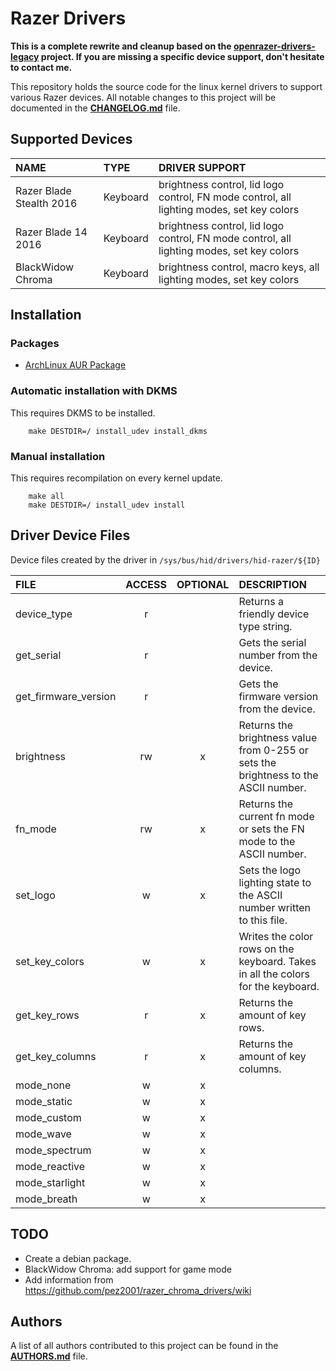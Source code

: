 # Razer Drivers

**This is a complete rewrite and cleanup based on the [openrazer-drivers-legacy](https://github.com/openrazer/openrazer-drivers-legacy) project. If you are missing a specific device support, don't hesitate to contact me.**

This repository holds the source code for the linux kernel drivers to support various Razer devices.
All notable changes to this project will be documented in the **[CHANGELOG.md](CHANGELOG.md)** file.


## Supported Devices

| NAME                     | TYPE     | DRIVER SUPPORT                                                                            |
|:-------------------------|:---------|:------------------------------------------------------------------------------------------|
| Razer Blade Stealth 2016 | Keyboard | brightness control, lid logo control, FN mode control, all lighting modes, set key colors |
| Razer Blade 14 2016      | Keyboard | brightness control, lid logo control, FN mode control, all lighting modes, set key colors |
| BlackWidow Chroma        | Keyboard | brightness control, macro keys, all lighting modes, set key colors                        |


## Installation

### Packages

- [ArchLinux AUR Package](https://aur.archlinux.org/packages/openrazer-drivers-dkms/)

### Automatic installation with DKMS

This requires DKMS to be installed.

```
    make DESTDIR=/ install_udev install_dkms
```

### Manual installation

This requires recompilation on every kernel update.

```
    make all
    make DESTDIR=/ install_udev install
```


## Driver Device Files

Device files created by the driver in `/sys/bus/hid/drivers/hid-razer/${ID}`


| FILE                 | ACCESS | OPTIONAL | DESCRIPTION                                                                         |
|:---------------------|:------:|:--------:|:------------------------------------------------------------------------------------|
| device_type          |   r    |          | Returns a friendly device type string.                                              |
| get_serial           |   r    |          | Gets the serial number from the device.                                             |
| get_firmware_version |   r    |          | Gets the firmware version from the device.                                          |
| brightness           |   rw   |    x     | Returns the brightness value from 0-255 or sets the brightness to the ASCII number. |
| fn_mode              |   rw   |    x     | Returns the current fn mode or sets the FN mode to the ASCII number.                |
| set_logo             |   w    |    x     | Sets the logo lighting state to the ASCII number written to this file.              |
| set_key_colors       |   w    |    x     | Writes the color rows on the keyboard. Takes in all the colors for the keyboard.    |
| get_key_rows         |   r    |    x     | Returns the amount of key rows.                                                     |
| get_key_columns      |   r    |    x     | Returns the amount of key columns.                                                  |
| mode_none            |   w    |    x     |                                                                                     |
| mode_static          |   w    |    x     |                                                                                     |
| mode_custom          |   w    |    x     |                                                                                     |
| mode_wave            |   w    |    x     |                                                                                     |
| mode_spectrum        |   w    |    x     |                                                                                     |
| mode_reactive        |   w    |    x     |                                                                                     |
| mode_starlight       |   w    |    x     |                                                                                     |
| mode_breath          |   w    |    x     |                                                                                     |


## TODO

- Create a debian package.
- BlackWidow Chroma: add support for game mode
- Add information from https://github.com/pez2001/razer_chroma_drivers/wiki


## Authors

A list of all authors contributed to this project can be found in the **[AUTHORS.md](AUTHORS.md)** file.
